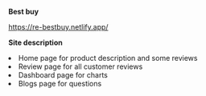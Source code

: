 <b>Best buy</b>

https://re-bestbuy.netlify.app/

<b>Site description</b>
<li>Home page for product description and some reviews</li>
<li>Review page for all customer reviews</li>
<li>Dashboard page for charts</li>
<li>Blogs page for questions</li>
